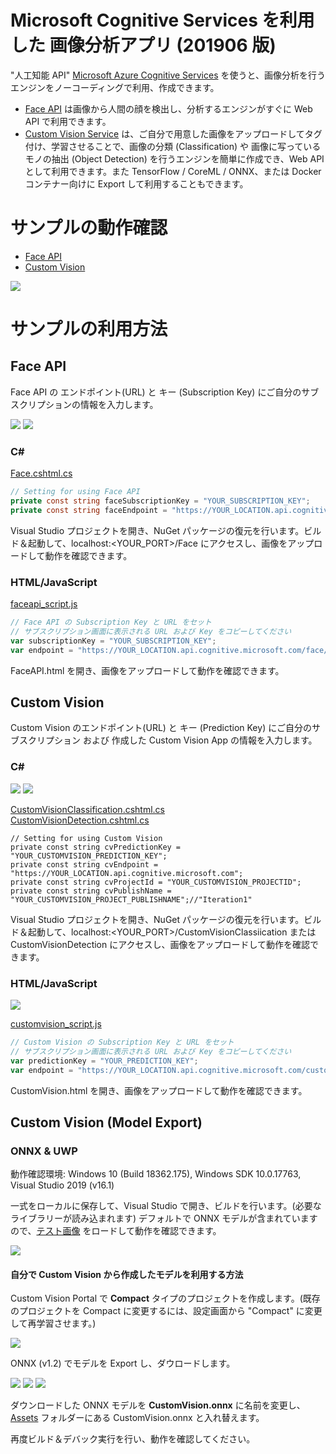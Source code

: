 # Microsoft Cognitive Services を利用した 画像分析アプリ (201906 版)

"人工知能 API" [Microsoft Azure Cognitive Services](https://www.microsoft.com/cognitive-services/) を使うと、画像分析を行うエンジンをノーコーディングで利用、作成できます。

- [Face API](https://azure.microsoft.com/ja-jp/services/cognitive-services/face/) は画像から人間の顔を検出し、分析するエンジンがすぐに Web API で利用できます。
- [Custom Vision Service](https://azure.microsoft.com/ja-jp/services/cognitive-services/custom-vision-service/) は、ご自分で用意した画像をアップロードしてタグ付け、学習させることで、画像の分類 (Classification) や 画像に写っているモノの抽出 (Object Detection) を行うエンジンを簡単に作成でき、Web API として利用できます。また TensorFlow / CoreML / ONNX、または Docker コンテナー向けに Export して利用することもできます。

# サンプルの動作確認

- [Face API](https://codegirls201908.azurewebsites.net/FaceAPI.html)
- [Custom Vision](https://codegirls201908.azurewebsites.net/CustomVision.html)

![](doc_images/CognitiveAppSampleJS.png)

# サンプルの利用方法

## Face API

Face API の エンドポイント(URL) と キー (Subscription Key) にご自分のサブスクリプションの情報を入力します。

![](doc_images/faceapi01.png)
![](doc_images/faceapi02.png)

### C#

[Face.cshtml.cs](samples/CSharp/Pages/Face.cshtml.cs)

```Face.cshtml.cs
// Setting for using Face API 
private const string faceSubscriptionKey = "YOUR_SUBSCRIPTION_KEY";
private const string faceEndpoint = "https://YOUR_LOCATION.api.cognitive.microsoft.com";
```

Visual Studio プロジェクトを開き、NuGet パッケージの復元を行います。ビルド＆起動して、localhost:<YOUR_PORT>/Face にアクセスし、画像をアップロードして動作を確認できます。

### HTML/JavaScript

[faceapi_script.js](samples/JavaScript/scripts/faceapi_script.js)

```faceapi_script.js
// Face API の Subscription Key と URL をセット
// サブスクリプション画面に表示される URL および Key をコピーしてください
var subscriptionKey = "YOUR_SUBSCRIPTION_KEY";
var endpoint = "https://YOUR_LOCATION.api.cognitive.microsoft.com/face/v1.0";
```

FaceAPI.html を開き、画像をアップロードして動作を確認できます。

## Custom Vision

Custom Vision のエンドポイント(URL) と キー (Prediction Key) にご自分のサブスクリプション および 作成した Custom Vision App の情報を入力します。

### C#

![](doc_images/customvision11.png)
![](doc_images/customvision12.png)

[CustomVisionClassification.cshtml.cs](samples/CSharp/Pages/CustomVisionClassicifation.cshtml.cs) </br>
[CustomVisionDetection.cshtml.cs](samples/CSharp/Pages/CustomVisionDetection.cshtml.cs)

```CustomVisionClassification.cshtml.cs, CustomVisionDetection.cshtml.cs
// Setting for using Custom Vision 
private const string cvPredictionKey = "YOUR_CUSTOMVISION_PREDICTION_KEY";
private const string cvEndpoint = "https://YOUR_LOCATION.api.cognitive.microsoft.com";
private const string cvProjectId = "YOUR_CUSTOMVISION_PROJECTID";
private const string cvPublishName = "YOUR_CUSTOMVISION_PROJECT_PUBLISHNAME";//"Iteration1"
```

Visual Studio プロジェクトを開き、NuGet パッケージの復元を行います。ビルド＆起動して、localhost:<YOUR_PORT>/CustomVisionClassiication または CustomVisionDetection にアクセスし、画像をアップロードして動作を確認できます。


### HTML/JavaScript

![](doc_images/customvision01.png)

[customvision_script.js](samples/JavaScript/scripts/customvision_script.js)

```customvision_script.js
// Custom Vision の Subscription Key と URL をセット
// サブスクリプション画面に表示される URL および Key をコピーしてください
var predictionKey = "YOUR_PREDICTION_KEY";
var endpoint = "https://YOUR_LOCATION.api.cognitive.microsoft.com/customvision/v3.0/Prediction/YOUR_APP_ID/classify/iterations/YOUR_APP_ITERATION/image";
```

CustomVision.html を開き、画像をアップロードして動作を確認できます。

## Custom Vision (Model Export)

### ONNX & UWP

動作確認環境: Windows 10 (Build 18362.175), Windows SDK 10.0.17763, Visual Studio 2019 (v16.1)

一式をローカルに保存して、Visual Studio で開き、ビルドを行います。(必要なライブラリーが読み込まれます)
デフォルトで ONNX モデルが含まれていますので、[テスト画像](test_images/Dog) をロードして動作を確認できます。

![](doc_images/onnxsample01.png)


#### 自分で Custom Vision から作成したモデルを利用する方法

Custom Vision Portal で **Compact** タイプのプロジェクトを作成します。(既存のプロジェクトを Compact に変更するには、設定画面から "Compact" に変更して再学習させます。)

![](doc_images/customvision21.png)

ONNX (v1.2) でモデルを Export し、ダウロードします。

![](doc_images/customvision22.png)
![](doc_images/customvision23.png)
![](doc_images/customvision24.png)

ダウンロードした ONNX モデルを **CustomVision.onnx** に名前を変更し、[Assets](samples/ONNX/Assets) フォルダーにある CustomVision.onnx と入れ替えます。

再度ビルド＆デバック実行を行い、動作を確認してください。
